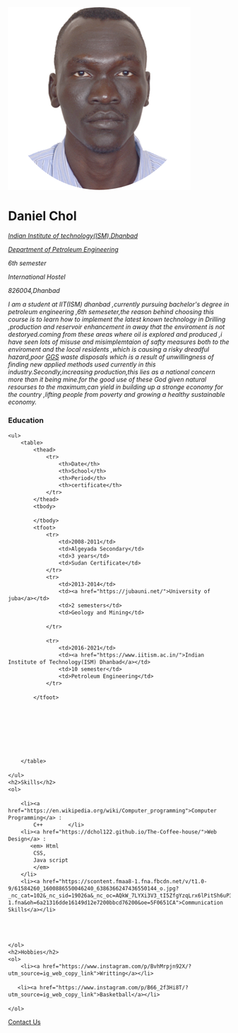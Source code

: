 <html/>
<head>
<meta charset="utf-8">
<title>dchol web</title>
<body>
    <img src="dchol155.png"></td>
<h1>Daniel Chol </h1>
           <p><em><p><a href="https://www.iitism.ac.in/">Indian Institute of technology(ISM),Dhanbad</a></p>
              <p><a href="https://www.iitism.ac.in/index.php/Departments/dept_pe">Department of Petroleum Engineering</a></p>
              <p>6th semester </p>
              <p>International Hostel</p>
              <p>826004,Dhanbad</p>
              <p>I am a student at IIT(ISM) dhanbad ,currently pursuing bachelor's degree in petroleum engineering ,6th semeseter,the                     reason behind choosing this course is to learn how to implement the latest known technology in Drilling ,production                     and reservoir enhancement in away that the enviroment is not destoryed.coming from these areas where oil is explored                    and produced ,i have seen lots of misuse and misimplemtaion of safty measures both to the enviroment and the local                      residents ,which is causing a risky dreadful hazard,poor <a                                 href="https://www.glossary.oilfield.slb.com/en/Terms/g/gathering_system.aspx">GGS</a> waste disposals which is a result of unwillingness                  of finding new applied methods used currently in this industry.Secondly,increasing production,this lies as a national                    concern more than it being mine.for the good use of these God given natural resourses to the maximum,can yield in      building up a stronge economy for the country ,lifting people from poverty and growing a healthy sustainable economy.  
</p></em></p>

<h3>Education</h3>

    <ul>
        <table>
            <thead>
                <tr>
                    <th>Date</th>
                    <th>School</th>
                    <th>Period</th>
                    <th>certificate</th>
                </tr>
            </thead>
            <tbody>

            </tbody>
            <tfoot>
                <tr>
                    <td>2008-2011</td>
                    <td>Algeyada Secondary</td>
                    <td>3 years</td>
                    <td>Sudan Certificate</td>
                </tr>
                <tr>
                    <td>2013-2014</td>
                    <td><a href="https://jubauni.net/">University of juba</a></td>
                    <td>2 semesters</td>
                    <td>Geology and Mining</td>
                
                </tr>

                <tr>
                    <td>2016-2021</td>
                    <td><a href="https://www.iitism.ac.in/">Indian Institute of Technology(ISM) Dhanbad</a></td>
                    <td>10 semester</td>
                    <td>Petroleum Engineering</td>
                </tr>

            </tfoot>

            






        </table>

    </ul>
    <h2>Skills</h2>
    <ol>
    
        <li><a href="https://en.wikipedia.org/wiki/Computer_programming">Computer Programming</a> :
            C++        </li>
        <li><a href="https://dchol122.github.io/The-Coffee-house/">Web Design</a> :
           <em> Html
            CSS,
            Java script
            </em>
        </li>
        <li><a href="https://scontent.fmaa8-1.fna.fbcdn.net/v/t1.0-9/61584260_1600886550046240_6386366247436550144_o.jpg?_nc_cat=102&_nc_sid=19026a&_nc_oc=AQkW_7LYXi3V3_tI5ZfgYzqLrx6lPitSh6uP3EsL4R5Jg2TcZ8z7nJKmEpyDkDaEajI&_nc_ht=scontent.fmaa8-1.fna&oh=6a21316dde16149d12e7200bbcd76200&oe=5F0651CA">Communication Skills</a></li>
        



    </ol>
    <h2>Hobbies</h2>
    <ol>
        <li><a href="https://www.instagram.com/p/BvhMrpjn92X/?utm_source=ig_web_copy_link">Writting</a></li>

       <li><a href="https://www.instagram.com/p/B66_2f3Hi8T/?utm_source=ig_web_copy_link">Basketball</a></li>
        
    </ol>

<a href="web development3.html">Contact Us</a>


</body>
